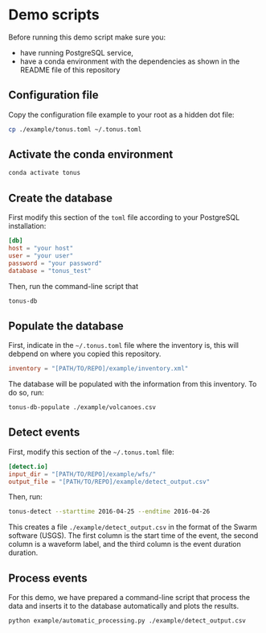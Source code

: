 # Demo scripts
Before running this demo script make sure you:

* have running PostgreSQL service,
* have a conda environment with the dependencies as shown in the README file of this repository

## Configuration file

Copy the configuration file example to your root as a hidden dot file:


```bash
cp ./example/tonus.toml ~/.tonus.toml

```
## Activate the conda environment

```bash
conda activate tonus
```

## Create the database

First modify this section of the `toml` file according to your PostgreSQL installation:

```toml
[db]
host = "your host"
user = "your user"
password = "your password"
database = "tonus_test"
```

Then, run the command-line script that 

```bash
tonus-db
```

## Populate the database

First, indicate in the `~/.tonus.toml` file where the inventory is, this will
debpend on where you copied this repository.

```toml
inventory = "[PATH/TO/REPO]/example/inventory.xml"
```

The database will be populated with the information from this inventory.
To do so, run:

```bash
tonus-db-populate ./example/volcanoes.csv
```

## Detect events

First, modify this section of the `~/.tonus.toml` file:

```toml
[detect.io]
input_dir = "[PATH/TO/REPO]/example/wfs/"
output_file = "[PATH/TO/REPO]/example/detect_output.csv"
```

Then, run:

```bash
tonus-detect --starttime 2016-04-25 --endtime 2016-04-26
```

This creates a file `./example/detect_output.csv` in the format of the Swarm software (USGS).
The first column is the start time of the event, the second column is a waveform label, and the third column is the event duration duration.

## Process events

For this demo, we have prepared a command-line script that process the data and inserts it to the database automatically and plots the results.

```bash
python example/automatic_processing.py ./example/detect_output.csv
```
